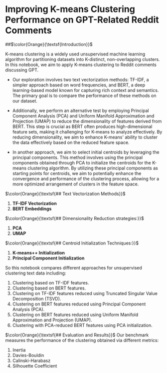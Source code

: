 # Improving K-means Clustering Performance on GPT-Related Reddit Comments

##$\color{Orange}{\textsf{Introduction}}$

K-means clustering is a widely used unsupervised machine learning algorithm for partitioning datasets into K-distinct, non-overlapping clusters. In this notebook, we aim to apply K-means clustering to Reddit comments discussing GPT.

- Our exploration involves two text vectorization methods: TF-IDF, a simpler approach based on word frequencies, and BERT, a deep learning-based model known for capturing rich context and semantics. The primary goal is to compare the performance of these methods on our dataset.

- Additionally, we perform an alternative test by employing Principal Component Analysis (PCA) and Uniform Manifold Approximation and Projection (UMAP) to reduce the dimensionality of features derived from BERT. This step is crucial as BERT often produces high-dimensional feature sets, making it challenging for K-means to analyze effectively. By reducing dimensionality, we aim to enhance K-means' ability to cluster the data effectively based on the reduced feature space.

- In another approach, we aim to select initial centroids by leveraging the principal components. This method involves using the principal components obtained through PCA to initialize the centroids for the K-means clustering algorithm. By utilizing these principal components as starting points for centroids, we aim to potentially enhance the convergence and performance of the clustering process, allowing for a more optimized arrangement of clusters in the feature space.

$\color{Orange}{\textsf{## Text Vectorization Methods}}$

1. **TF-IDF Vectorization**
2. **BERT Embeddings**

$\color{Orange}{\textsf{## Dimensionality Reduction strategies:}}$
1. **PCA**
2. **UMAP**

$\color{Orange}{\textsf{## Centroid Initialization Techniques:}}$
1. **K-means++ Initialization**
2. **Principal Component Initialization**

So this notebook compares different approaches for unsupervised clustering text data including:

1. Clustering based on TF-IDF features.
2. Clustering based on BERT features.
3. Clustering on TF-IDF features reduced using Truncated Singular Value Decomposition (TSVD).
4. Clustering on BERT features reduced using Principal Component Analysis (PCA).
5. Clustering on BERT features reduced using Uniform Manifold Approximation and Projection (UMAP).
6. Clustering with PCA-reduced BERT features using PCA initialization.

$\color{Orange}{\textsf{## Evaluation and Results}}$
Our benchmark measures the performance of the clustering obtained via different metrics:
1. Inertia
2. Davies-Bouldin
3. Calinski-Harabasz
4. Silhouette Coefficient
